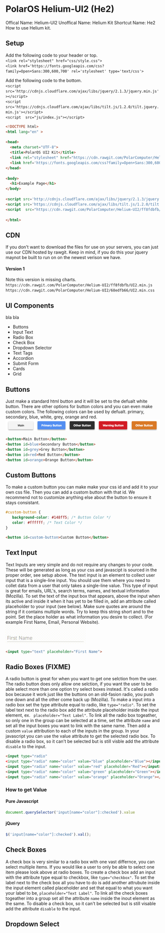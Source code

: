 # PolarOS Helium-UI2 (He2)
Offical Name: Helium-UI2
Unoffical Name: Helium Kit
Shortcut Name: He2
How to use Helium kit.

## Setup
Add the following code to your header or top.<br>
`<link rel="stylesheet" href="css/style.css">`<br>
`<link href='https://fonts.googleapis.com/css?family=Open+Sans:300,600,700' rel='stylesheet' type='text/css'> `

Add the following code to the bottom.<br>
`<script src='http://cdnjs.cloudflare.com/ajax/libs/jquery/2.1.3/jquery.min.js'></script>`<br>
`<script src='https://cdnjs.cloudflare.com/ajax/libs/tilt.js/1.2.0/tilt.jquery.min.js'></script>`<br>
`<script  src="js/index.js"></script>`

```html
<!DOCTYPE html>
<html lang="en" >

<head>
  <meta charset="UTF-8">
  <title>PolarOS UI2 Kit</title>
  <link rel="stylesheet" href="https://cdn.rawgit.com/PolarComputer/Helium-UI2/68edfb66/UI2.min.css">
  <link href='https://fonts.googleapis.com/css?family=Open+Sans:300,600,700' rel='stylesheet' type='text/css'>
</head>

<body>
  <h1>Example Page</h1>
</body>
  
<script src='http://cdnjs.cloudflare.com/ajax/libs/jquery/2.1.3/jquery.min.js'></script>
<script src='https://cdnjs.cloudflare.com/ajax/libs/tilt.js/1.2.0/tilt.jquery.min.js'></script>
<script  src="https://cdn.rawgit.com/PolarComputer/Helium-UI2/ff8fdbfb/UI2.min.js"></script>
  
</html>
```

## CDN <br>
If you don't want to download the files for use on your servers, you can just use our CDN hosted by rawgit. Keep in mind, if you do this your jquery maynot be built to run on on the newest verison we have.
#### Version 1
Note this version is missing charts.<br>
`https://cdn.rawgit.com/PolarComputer/Helium-UI2/ff8fdbfb/UI2.min.js` <br>
`https://cdn.rawgit.com/PolarComputer/Helium-UI2/68edfb66/UI2.min.css` <br>

## UI Components
bla bla
 - Buttons
 - Input Text
 - Radio Box
 - Check Box
 - Dropdown Selector
 - Text Tags
 - Accordion
 - Submit Form
 - Cards
 - Grid
 
 ## Buttons
 Just make a standard html button and it will be set to the defualt white button. There are other options for button colors and you can even make custom colors. The following colors can be used by defualt. primary, secondary, blue, white, grey, orange and red.<br>
 ![Alt text](images/buttons-UI2.png?raw=true "PolarOS UI2 Kit - Buttons")
 ``` html 
<button>Main Button</button>
<button id=blue>Secondary Button</button>
<button id=grey>Grey Button</button>
<button id=red>Red Button</button>
<button id=orange>Orange Button</button>
```

## Custom Buttons
To make a custom button you can make make your css id and add it to your own css file. Then you can add a custom button with that id. We recommend not to customize anything else about the button to ensure it stays consistant.
```` css
#custom-button {
   background-color: #148ff5; /* Button Color */
   color: #ffffff; /* Text Color */
}
````

```` html
<button id=custom-button>Custom Button</button>
````

## Text Input
Text Inputs are very simple and do not require any changes to your code. These will be generated as long as your css and javascipt is sourced in the proper order, see setup above. The text input is an element to collect user input that is a single-line input. You should use them where you need to collet data from a user that only takes a single-line value. This type of input is great for emails, URL's, search terms, names, and textual information (Mozilla). To set the text of the input box that appears, above the input when its active and inside it when it has yet to be filled in, add an attribute called placeholder to your input (see below). Make sure quotes are around the string if it contains multiple words. Try to keep this string short and to the point. Set the place holder as what information you desire to collect. (For example First Name, Email, Personal Website).<br>
 ![Alt text](images/input-UI2.gif?raw=true "PolarOS UI2 Kit - Text Input")
 
 ````html
<input type="text" placeholder="First Name">
````

## Radio Boxes (FIXME)
A radio button is great for when you want to get one selction from the user. The radio button does only allow one selction, if you want the user to be able select more than one option try select boxes instead. It's called a radio box because it work just like the buttons on an old-fasion radio, you push one down and all the other come back up (Mozilla). To make a input into a radio box set the type attribute equal to radio, like `type="radio"`. To set the label text next to the radio box add the attribute placeholder inside the input element, ex. ` placeholder="Text Label"`. To link all the radio box togeather, so only one in the group can be selected at a time, set the attribute `name` and set all the input boxes you want to link with the same name. Then add a custom `value` attribution to each of the inputs in the group. In your javascript you can use the value attribute to get the selected radio box. To disable a radio box, so it can't be selected but is still visble add the attribute `disable` to the input.

```` html
<input type="radio"
<input type="radio" name="color" value="blue" placeholder="Blue"></input>
<input type="radio" name="color" value="red" placeholder="Red"></input>
<input type="radio" name="color" value="green" placeholder="Green"></input>
<input type="radio" name="color" value="orange" placeholder="Orange"></input>
````

### How to get Value
#### Pure Javascript
```` javascript
document.querySelector('input[name="color"]:checked').value
````

#### jQuery 
```` javascript
$('input[name="color"]:checked').val();
````

## Check Boxes
A check box is very similar to a radio box with one vast differnce, you can select multiple items. If you would like a user to only be able to select one item please look above at radio boxes. To create a check box add an input with the attribute type equal to checkbox, like `type="checkbox"`. To set the label next to the check box all you have to do is add another attrubute inside the input element called placeholder and set that equal to what you want your label to be, `placeholder="Text Label"`. To link all the check boxes togeather into a group set all the attribute `name` inside the inout element as the same. To disable a check box, so it can't be selected but is still visable add the attribute `disable` to the input.

## Dropdown Select
